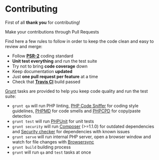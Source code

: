 # Contributing

First of all **thank you** for contributing!

Make your contributions through Pull Requests

Find here a few rules to follow in order to keep the code clean and easy to review and merge:

- Follow **[PSR-2](https://github.com/php-fig/fig-standards/blob/master/accepted/PSR-2-coding-style-guide.md)** coding standard
- **Unit test everything** and run the test suite
- Try not to bring **code coverage** down
- Keep documentation **updated**
- Just **one pull request per feature** at a time
- Check that **[Travis CI](https://travis-ci.org/juliangut/tify_example)** build passed

[Grunt](http://gruntjs.com/) tasks are provided to help you keep code quality and run the test suite:

- `grunt qa` will run PHP linting, [PHP Code Sniffer](https://github.com/squizlabs/PHP_CodeSniffer) for coding style guidelines, [PHPMD](https://github.com/phpmd/phpmd) for code smells and [PHPCPD](https://github.com/sebastianbergmann/phpcpd) for copy/paste detection
- `grunt test` will run [PHPUnit](https://github.com/sebastianbergmann/phpunit) for unit tests
- `grunt security` will run [Composer](https://getcomposer.org) (>=1.1.0) for outdated dependencies and [Security checker](https://github.com/sensiolabs/security-checker) for dependencies with known issues
- `grunt serve` will run internal PHP server, open a browser window and watch for file changes with [Browsersync](https://github.com/Browsersync/browser-sync)
- `grunt build` building process
- `grunt` will run `qa` and `test` tasks at once
